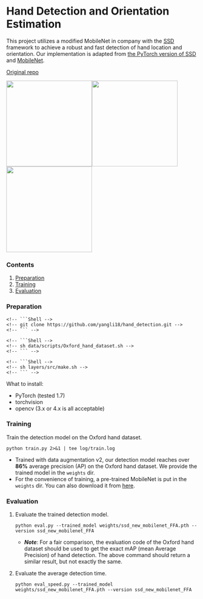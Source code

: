 # Hand Detection and Orientation Estimation
This project utilizes a modified MobileNet in company with the [SSD](https://github.com/weiliu89/caffe/tree/ssd) framework to achieve a robust and fast detection of hand location and orientation. 
Our implementation is adapted from [the PyTorch version of SSD](https://github.com/amdegroot/ssd.pytorch) and [MobileNet](https://github.com/ruotianluo/pytorch-mobilenet-from-tf).

[Original repo](https://github.com/yangli18/hand_detection.git)

<img src="https://github.com/yangli18/hand_detection/blob/master/data/results/demo/010174_hand.svg" height=226><img src="https://github.com/yangli18/hand_detection/blob/master/data/results/demo/010061_hand.svg" height=226><img src="https://github.com/yangli18/hand_detection/blob/master/data/results/demo/010210_hand.svg" height=226>

### Contents
1. [Preparation](#preparation)
2. [Training](#training)
3. [Evaluation](#Evaluation)


### Preparation
<!-- 1. Due to some compatibility issues, we recommend to install PyTorch 0.3.0 and Python 3.6.8, which our project currently supports.  -->

<!-- 2. Get the code.  -->
    <!-- ```Shell -->
    <!-- git clone https://github.com/yangli18/hand_detection.git -->
    <!-- ``` -->
<!-- 3. Download [the Oxford hand dataset](http://www.robots.ox.ac.uk/~vgg/data/hands/) and create the LMDB file for the training data. -->
    <!-- ```Shell -->
    <!-- sh data/scripts/Oxford_hand_dataset.sh -->
    <!-- ``` -->
<!-- 4. Compile the NMS code (from [ruotianluo/pytorch-faster-rcnn](https://github.com/ruotianluo/pytorch-faster-rcnn/tree/0.3)). -->
    <!-- ```Shell -->
    <!-- sh layers/src/make.sh -->
    <!-- ``` -->

What to install:
- PyTorch (tested 1.7)
- torchvision
- opencv (3.x or 4.x is all acceptable)


### Training

Train the detection model on the Oxford hand dataset. 
```Shell
python train.py 2>&1 | tee log/train.log
```
* Trained with data augmentation v2, our detection model reaches over **86%** average precision (AP) on the Oxford hand dataset. We provide the trained model in the `weights` dir.
* For the convenience of training, a pre-trained MobileNet is put in the `weights` dir. 
You can also download it from [here](https://github.com/ruotianluo/pytorch-mobilenet-from-tf).
 

### Evaluation

1. Evaluate the trained detection model.
    ```Shell
    python eval.py --trained_model weights/ssd_new_mobilenet_FFA.pth --version ssd_new_mobilenet_FFA
    ```
    * ***Note***: For a fair comparison, the evaluation code of the Oxford hand dataset should be used to get the exact mAP (mean Average Precision) of hand detection. 
    The above command should return a similar result, but not exactly the same.
    
2. Evaluate the average detection time.
    ```Shell
    python eval_speed.py --trained_model weights/ssd_new_mobilenet_FFA.pth --version ssd_new_mobilenet_FFA
    ```   

